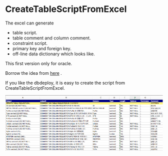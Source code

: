# CreateTableScriptFromExcel

The excel can generate 
- table script.
- table comment and column comment.
- constraint script.
- primary key and foreign key.
- off-line data dictionary which looks like.

This first version only for oracle. 

Borrow the idea from [here](https://www.mssqltips.com/sqlservertip/1050/simple-way-to-create-tables-in-sql-server-using-excel/) .

If you like the dbdeploy, it is easy to create the script from CreateTableScriptFromExcel.

![Sample pic](https://github.com/pigsly/CreateTableScriptFromExcel/blob/master/sample.jpg)
